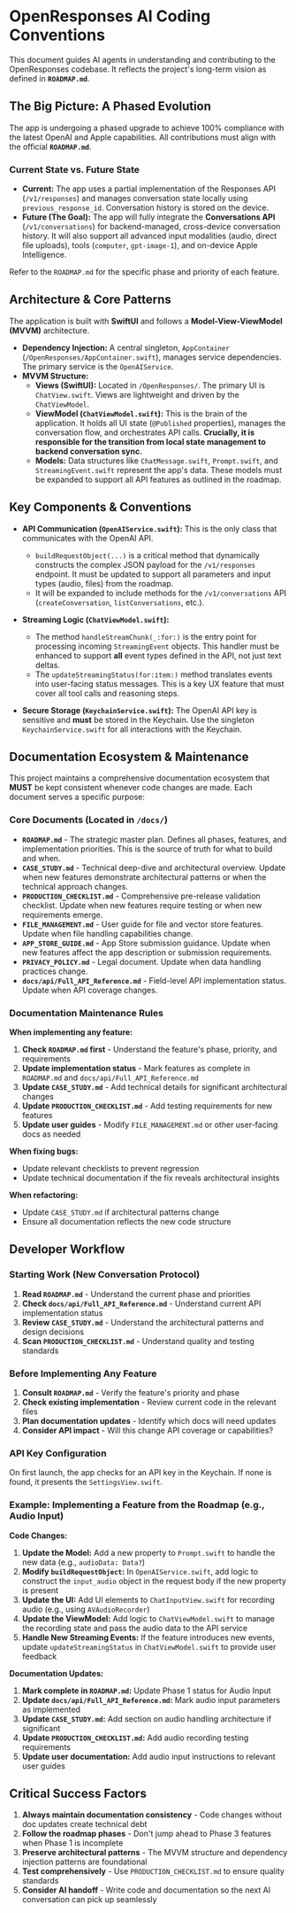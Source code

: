 # OpenResponses AI Coding Conventions

This document guides AI agents in understanding and contributing to the OpenResponses codebase. It reflects the project's long-term vision as defined in **`ROADMAP.md`**.

## The Big Picture: A Phased Evolution

The app is undergoing a phased upgrade to achieve 100% compliance with the latest OpenAI and Apple capabilities. All contributions must align with the official **`ROADMAP.md`**.

### Current State vs. Future State

- **Current:** The app uses a partial implementation of the Responses API (`/v1/responses`) and manages conversation state locally using `previous_response_id`. Conversation history is stored on the device.
- **Future (The Goal):** The app will fully integrate the **Conversations API** (`/v1/conversations`) for backend-managed, cross-device conversation history. It will also support all advanced input modalities (audio, direct file uploads), tools (`computer`, `gpt-image-1`), and on-device Apple Intelligence.

Refer to the `ROADMAP.md` for the specific phase and priority of each feature.

## Architecture & Core Patterns

The application is built with **SwiftUI** and follows a **Model-View-ViewModel (MVVM)** architecture.

- **Dependency Injection:** A central singleton, `AppContainer` (`/OpenResponses/AppContainer.swift`), manages service dependencies. The primary service is the `OpenAIService`.
- **MVVM Structure:**
  - **Views (SwiftUI):** Located in `/OpenResponses/`. The primary UI is `ChatView.swift`. Views are lightweight and driven by the `ChatViewModel`.
  - **ViewModel (`ChatViewModel.swift`):** This is the brain of the application. It holds all UI state (`@Published` properties), manages the conversation flow, and orchestrates API calls. **Crucially, it is responsible for the transition from local state management to backend conversation sync.**
  - **Models:** Data structures like `ChatMessage.swift`, `Prompt.swift`, and `StreamingEvent.swift` represent the app's data. These models must be expanded to support all API features as outlined in the roadmap.

## Key Components & Conventions

- **API Communication (`OpenAIService.swift`):** This is the only class that communicates with the OpenAI API.

  - `buildRequestObject(...)` is a critical method that dynamically constructs the complex JSON payload for the `/v1/responses` endpoint. It must be updated to support all parameters and input types (audio, files) from the roadmap.
  - It will be expanded to include methods for the `/v1/conversations` API (`createConversation`, `listConversations`, etc.).

- **Streaming Logic (`ChatViewModel.swift`):**

  - The method `handleStreamChunk(_:for:)` is the entry point for processing incoming `StreamingEvent` objects. This handler must be enhanced to support **all** event types defined in the API, not just text deltas.
  - The `updateStreamingStatus(for:item:)` method translates events into user-facing status messages. This is a key UX feature that must cover all tool calls and reasoning steps.

- **Secure Storage (`KeychainService.swift`):** The OpenAI API key is sensitive and **must** be stored in the Keychain. Use the singleton `KeychainService.swift` for all interactions with the Keychain.

## Documentation Ecosystem & Maintenance

This project maintains a comprehensive documentation ecosystem that **MUST** be kept consistent whenever code changes are made. Each document serves a specific purpose:

### Core Documents (Located in `/docs/`)

- **`ROADMAP.md`** - The strategic master plan. Defines all phases, features, and implementation priorities. This is the source of truth for what to build and when.
- **`CASE_STUDY.md`** - Technical deep-dive and architectural overview. Update when new features demonstrate architectural patterns or when the technical approach changes.
- **`PRODUCTION_CHECKLIST.md`** - Comprehensive pre-release validation checklist. Update when new features require testing or when new requirements emerge.
- **`FILE_MANAGEMENT.md`** - User guide for file and vector store features. Update when file handling capabilities change.
- **`APP_STORE_GUIDE.md`** - App Store submission guidance. Update when new features affect the app description or submission requirements.
- **`PRIVACY_POLICY.md`** - Legal document. Update when data handling practices change.
- **`docs/api/Full_API_Reference.md`** - Field-level API implementation status. Update when API coverage changes.

### Documentation Maintenance Rules

**When implementing any feature:**

1. **Check `ROADMAP.md` first** - Understand the feature's phase, priority, and requirements
2. **Update implementation status** - Mark features as complete in `ROADMAP.md` and `docs/api/Full_API_Reference.md`
3. **Update `CASE_STUDY.md`** - Add technical details for significant architectural changes
4. **Update `PRODUCTION_CHECKLIST.md`** - Add testing requirements for new features
5. **Update user guides** - Modify `FILE_MANAGEMENT.md` or other user-facing docs as needed

**When fixing bugs:**

- Update relevant checklists to prevent regression
- Update technical documentation if the fix reveals architectural insights

**When refactoring:**

- Update `CASE_STUDY.md` if architectural patterns change
- Ensure all documentation reflects the new code structure

## Developer Workflow

### Starting Work (New Conversation Protocol)

1. **Read `ROADMAP.md`** - Understand the current phase and priorities
2. **Check `docs/api/Full_API_Reference.md`** - Understand current API implementation status
3. **Review `CASE_STUDY.md`** - Understand the architectural patterns and design decisions
4. **Scan `PRODUCTION_CHECKLIST.md`** - Understand quality and testing standards

### Before Implementing Any Feature

1. **Consult `ROADMAP.md`** - Verify the feature's priority and phase
2. **Check existing implementation** - Review current code in the relevant files
3. **Plan documentation updates** - Identify which docs will need updates
4. **Consider API impact** - Will this change API coverage or capabilities?

### API Key Configuration

On first launch, the app checks for an API key in the Keychain. If none is found, it presents the `SettingsView.swift`.

### Example: Implementing a Feature from the Roadmap (e.g., Audio Input)

**Code Changes:**

1. **Update the Model:** Add a new property to `Prompt.swift` to handle the new data (e.g., `audioData: Data?`)
2. **Modify `buildRequestObject`:** In `OpenAIService.swift`, add logic to construct the `input_audio` object in the request body if the new property is present
3. **Update the UI:** Add UI elements to `ChatInputView.swift` for recording audio (e.g., using `AVAudioRecorder`)
4. **Update the ViewModel:** Add logic to `ChatViewModel.swift` to manage the recording state and pass the audio data to the API service
5. **Handle New Streaming Events:** If the feature introduces new events, update `updateStreamingStatus` in `ChatViewModel.swift` to provide user feedback

**Documentation Updates:**

1. **Mark complete in `ROADMAP.md`:** Update Phase 1 status for Audio Input
2. **Update `docs/api/Full_API_Reference.md`:** Mark audio input parameters as implemented
3. **Update `CASE_STUDY.md`:** Add section on audio handling architecture if significant
4. **Update `PRODUCTION_CHECKLIST.md`:** Add audio recording testing requirements
5. **Update user documentation:** Add audio input instructions to relevant user guides

## Critical Success Factors

1. **Always maintain documentation consistency** - Code changes without doc updates create technical debt
2. **Follow the roadmap phases** - Don't jump ahead to Phase 3 features when Phase 1 is incomplete
3. **Preserve architectural patterns** - The MVVM structure and dependency injection patterns are foundational
4. **Test comprehensively** - Use `PRODUCTION_CHECKLIST.md` to ensure quality standards
5. **Consider AI handoff** - Write code and documentation so the next AI conversation can pick up seamlessly
